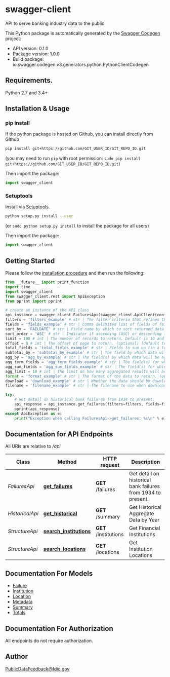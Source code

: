 # swagger-client
API to serve banking industry data to the public.

This Python package is automatically generated by the [Swagger Codegen](https://github.com/swagger-api/swagger-codegen) project:

- API version: 0.1.0
- Package version: 1.0.0
- Build package: io.swagger.codegen.v3.generators.python.PythonClientCodegen

## Requirements.

Python 2.7 and 3.4+

## Installation & Usage
### pip install

If the python package is hosted on Github, you can install directly from Github

```sh
pip install git+https://github.com/GIT_USER_ID/GIT_REPO_ID.git
```
(you may need to run `pip` with root permission: `sudo pip install git+https://github.com/GIT_USER_ID/GIT_REPO_ID.git`)

Then import the package:
```python
import swagger_client 
```

### Setuptools

Install via [Setuptools](http://pypi.python.org/pypi/setuptools).

```sh
python setup.py install --user
```
(or `sudo python setup.py install` to install the package for all users)

Then import the package:
```python
import swagger_client
```

## Getting Started

Please follow the [installation procedure](#installation--usage) and then run the following:

```python
from __future__ import print_function
import time
import swagger_client
from swagger_client.rest import ApiException
from pprint import pprint

# create an instance of the API class
api_instance = swagger_client.FailuresApi(swagger_client.ApiClient(configuration))
filters = 'filters_example' # str | The filter criteria that refines the records returned.  Examples: * Filter by Location               `CITYST:\"MEMPHIS, TN\"`   * Filter by institution fail year range   `FAILYR:[\"2015\" TO \"2016\"]`  (optional)
fields = 'fields_example' # str | Comma delimited list of fields of failed financial institutions to return. (optional)
sort_by = 'FAILDATE' # str | Field name by which to sort returned data (optional) (default to FAILDATE)
sort_order = 'ASC' # str | Indicator if ascending (ASC) or descending (DESC) (optional) (default to ASC)
limit = 100 # int | The number of records to return. Default is 10 and maximum is 10,000. (optional) (default to 100)
offset = 0 # int | The offset of page to return. (optional) (default to 0)
total_fields = 'total_fields_example' # str | Fields to sum up (in a totals response object). Only numeric columns are valid. (optional)
subtotal_by = 'subtotal_by_example' # str | The field by which data will be subtotaled (in totals response object). Only categorical values should be used. (optional)
agg_by = 'agg_by_example' # str | The field(s) by which data will be aggregated. Valid values are 'FAILYR' or 'FAILYR,PSTALP'. (optional)
agg_term_fields = 'agg_term_fields_example' # str | The field(s) for which aggregations will be counted for each unique term. (optional)
agg_sum_fields = 'agg_sum_fields_example' # str | The field(s) for which aggregations will be summed or aggregated. (optional)
agg_limit = 10 # int | The limit on how many aggregated results will be displayed (optional) (default to 10)
format = 'format_example' # str | The format of the data to return. (optional)
download = 'download_example' # str | Whether the data should be downloaded as a file. (optional)
filename = 'filename_example' # str | The filename to use when downloading data. (optional)

try:
    # Get detail on historical bank failures from 1934 to present.
    api_response = api_instance.get_failures(filters=filters, fields=fields, sort_by=sort_by, sort_order=sort_order, limit=limit, offset=offset, total_fields=total_fields, subtotal_by=subtotal_by, agg_by=agg_by, agg_term_fields=agg_term_fields, agg_sum_fields=agg_sum_fields, agg_limit=agg_limit, format=format, download=download, filename=filename)
    pprint(api_response)
except ApiException as e:
    print("Exception when calling FailuresApi->get_failures: %s\n" % e)
```

## Documentation for API Endpoints

All URIs are relative to */api*

Class | Method | HTTP request | Description
------------ | ------------- | ------------- | -------------
*FailuresApi* | [**get_failures**](docs/FailuresApi.md#get_failures) | **GET** /failures | Get detail on historical bank failures from 1934 to present.
*HistoricalApi* | [**get_historical**](docs/HistoricalApi.md#get_historical) | **GET** /summary | Get Historical Aggregate Data by Year
*StructureApi* | [**search_institutions**](docs/StructureApi.md#search_institutions) | **GET** /institutions | Get Financial Institutions
*StructureApi* | [**search_locations**](docs/StructureApi.md#search_locations) | **GET** /locations | Get Institution Locations

## Documentation For Models

 - [Failure](docs/Failure.md)
 - [Institution](docs/Institution.md)
 - [Location](docs/Location.md)
 - [Metadata](docs/Metadata.md)
 - [Summary](docs/Summary.md)
 - [Totals](docs/Totals.md)

## Documentation For Authorization

 All endpoints do not require authorization.


## Author

PublicDataFeedback@fdic.gov

